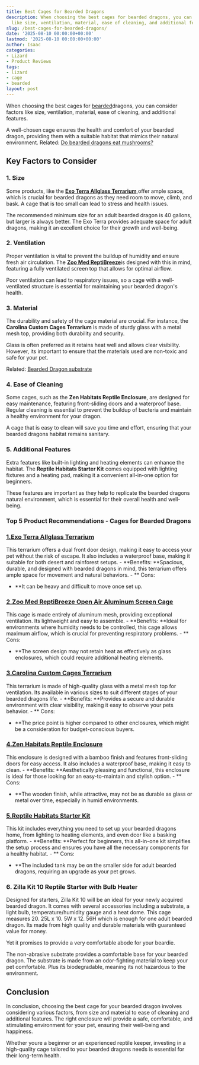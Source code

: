 ```yaml
---
title: Best Cages for Bearded Dragons
description: When choosing the best cages for bearded dragons, you can consider factors
  like size, ventilation, material, ease of cleaning, and additional features. A...
slug: /best-cages-for-bearded-dragons/
date: '2025-08-10 00:00:00+00:00'
lastmod: '2025-08-10 00:00:00+00:00'
author: Isaac
categories:
- Lizard
- Product Reviews
tags:
- lizard
- cage
- bearded
layout: post
---
```

When choosing the best cages for [bearded](https://pestpolicy.com/best-substrate-for-bearded-dragons/)dragons, you can consider factors like size, ventilation, material, ease of cleaning, and additional features.

A well-chosen cage ensures the health and comfort of your bearded dragon, providing them with a suitable habitat that mimics their natural environment. Related: [Do bearded dragons eat mushrooms? ](https://pestpolicy.com/can-bearded-dragons-eat-mushrooms/)

##  Key Factors to Consider

###  1. Size

Some products, like the [**Exo Terra Allglass Terrarium**](https://www.amazon.com/dp/B000OAYXTK/?tag=p-policy-20),offer ample space, which is crucial for bearded dragons as they need room to move, climb, and bask. A cage that is too small can lead to stress and health issues.

The recommended minimum size for an adult bearded dragon is 40 gallons, but larger is always better. The Exo Terra provides adequate space for adult dragons, making it an excellent choice for their growth and well-being.

###  2. Ventilation

Proper ventilation is vital to prevent the buildup of humidity and ensure fresh air circulation. The [**Zoo Med ReptiBreeze**](https://www.amazon.com/dp/B001PHABI8/?tag=p-policy-20)is designed with this in mind, featuring a fully ventilated screen top that allows for optimal airflow.

Poor ventilation can lead to respiratory issues, so a cage with a well-ventilated structure is essential for maintaining your bearded dragon's health.

###  3. Material

The durability and safety of the cage material are crucial. For instance, the **Carolina Custom Cages Terrarium** is made of sturdy glass with a metal mesh top, providing both durability and security.

Glass is often preferred as it retains heat well and allows clear visibility. However, its important to ensure that the materials used are non-toxic and safe for your pet.

Related: [Bearded Dragon substrate](https://pestpolicy.com/best-substrate-for-bearded-dragons/)

###  4. Ease of Cleaning

Some cages, such as the **Zen Habitats Reptile Enclosure**, are designed for easy maintenance, featuring front-sliding doors and a waterproof base. Regular cleaning is essential to prevent the buildup of bacteria and maintain a healthy environment for your dragon.

A cage that is easy to clean will save you time and effort, ensuring that your bearded dragons habitat remains sanitary.

###  5. Additional Features

Extra features like built-in lighting and heating elements can enhance the habitat. The **Reptile Habitats Starter Kit** comes equipped with lighting fixtures and a heating pad, making it a convenient all-in-one option for beginners.

These features are important as they help to replicate the bearded dragons natural environment, which is essential for their overall health and well-being.

###  Top 5 Product Recommendations - Cages for Bearded Dragons

###  [1.**Exo Terra Allglass Terrarium**](https://www.amazon.com/dp/B000OAYXTK/?tag=p-policy-20)

This terrarium offers a dual front door design, making it easy to access your pet without the risk of escape. It also includes a waterproof base, making it suitable for both desert and rainforest setups. - **Benefits: **Spacious, durable, and designed with bearded dragons in mind, this terrarium offers ample space for movement and natural behaviors. - **
Cons:

- **It can be heavy and difficult to move once set up.

###  [2.**Zoo Med ReptiBreeze Open Air Aluminum Screen Cage**](https://www.amazon.com/dp/B001PHABI8/?tag=p-policy-20)

This cage is made entirely of aluminum mesh, providing exceptional ventilation. Its lightweight and easy to assemble. - **Benefits: **Ideal for environments where humidity needs to be controlled, this cage allows maximum airflow, which is crucial for preventing respiratory problems. - **
Cons:

- **The screen design may not retain heat as effectively as glass enclosures, which could require additional heating elements.

###  [3.**Carolina Custom Cages Terrarium**](https://www.amazon.com/dp/B01N1SGQCI/?tag=p-policy-20)

This terrarium is made of high-quality glass with a metal mesh top for ventilation. Its available in various sizes to suit different stages of your bearded dragons life. - **Benefits: **Provides a secure and durable environment with clear visibility, making it easy to observe your pets behavior. - **
Cons:

- **The price point is higher compared to other enclosures, which might be a consideration for budget-conscious buyers.

###  [4.**Zen Habitats Reptile Enclosure**](https://www.amazon.com/dp/B07KMK6CMZ/?tag=p-policy-20)

This enclosure is designed with a bamboo finish and features front-sliding doors for easy access. It also includes a waterproof base, making it easy to clean. - **Benefits: **Aesthetically pleasing and functional, this enclosure is ideal for those looking for an easy-to-maintain and stylish option. - **
Cons:

- **The wooden finish, while attractive, may not be as durable as glass or metal over time, especially in humid environments.

###  [5.**Reptile Habitats Starter Kit**](https://www.amazon.com/dp/B0CFTG55QX/?tag=p-policy-20)

This kit includes everything you need to set up your bearded dragons home, from lighting to heating elements, and even dcor like a basking platform. - **Benefits: **Perfect for beginners, this all-in-one kit simplifies the setup process and ensures you have all the necessary components for a healthy habitat. - **
Cons:

- **The included tank may be on the smaller side for adult bearded dragons, requiring an upgrade as your pet grows.

###  **6. Zilla Kit 10 Reptile Starter with Bulb Heater**

Designed for starters, Zilla Kit 10 will be an ideal for your newly acquired bearded dragon. It comes with several accessories including a substrate, a light bulb, temperature/humidity gauge and a heat dome. This cage measures 20. 25L x 10. 5W x 12. 56H which is enough for one adult bearded dragon. Its made from high quality and durable materials with guaranteed value for money.

Yet it promises to provide a very comfortable abode for your beardie.

The non-abrasive substrate provides a comfortable base for your bearded dragon. The substrate is made from an odor-fighting material to keep your pet comfortable. Plus its biodegradable, meaning its not hazardous to the environment.

##  Conclusion

In conclusion, choosing the best cage for your bearded dragon involves considering various factors, from size and material to ease of cleaning and additional features. The right enclosure will provide a safe, comfortable, and stimulating environment for your pet, ensuring their well-being and happiness.

Whether youre a beginner or an experienced reptile keeper, investing in a high-quality cage tailored to your bearded dragons needs is essential for their long-term health.